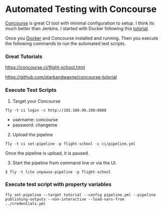 # Automated Testing with Concourse
[Concourse](https://concourse.ci/) is great CI tool with minimal configuration to setup. I think its much better than Jenkins. I started with Docker following this [tutorial](https://concourse.ci/docker-repository.html).

Once you [Docker](https://www.docker.com/products/overview#/install_the_platform) and Concourse installed and running. Then you execute the following commands to run the automated test scripts.   


### Great Tutorials
https://concourse.ci/flight-school.html

https://github.com/starkandwayne/concourse-tutorial


### Execute Test Scripts

1. Target your Concourse
```
fly -t ci login -c http://192.168.99.100:8080
```

* username: concourse
* password: changeme


2. Upload the pipeline

```
fly -t ci set-pipeline -p flight-school -c ci/pipeline.yml
```

Once the pipeline is upload, it is paused.

3. Start the pipeline from command line or via the UI.
```
$ fly -t lite unpause-pipeline -p flight-school
```

### Execute test script with property variables

```
fly set-pipeline --target tutorial --config pipeline.yml --pipeline publishing-outputs --non-interactive --load-vars-from ../credentials.yml
```
